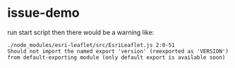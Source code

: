 # issue-demo
run start script
then there would be a warning like:
```shell
./node_modules/esri-leaflet/src/EsriLeaflet.js 2:0-51
Should not import the named export 'version' (reexported as 'VERSION') from default-exporting module (only default export is available soon)  
```